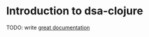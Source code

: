 # Introduction to dsa-clojure

TODO: write [great documentation](http://jacobian.org/writing/what-to-write/)
